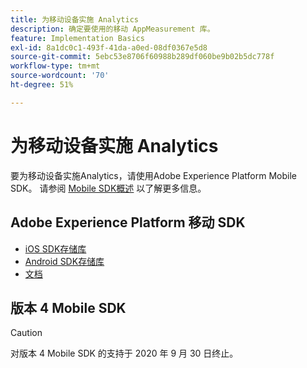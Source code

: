```yaml
---
title: 为移动设备实施 Analytics
description: 确定要使用的移动 AppMeasurement 库。
feature: Implementation Basics
exl-id: 8a1dc0c1-493f-41da-a0ed-08df0367e5d8
source-git-commit: 5ebc53e8706f60988b289df060be9b02b5dc778f
workflow-type: tm+mt
source-wordcount: '70'
ht-degree: 51%

---
```


# 为移动设备实施 Analytics

要为移动设备实施Analytics，请使用Adobe Experience Platform Mobile SDK。 请参阅 [Mobile SDK概述](aep-edge/mobile-sdk/overview.md) 以了解更多信息。

## Adobe Experience Platform 移动 SDK

* [iOS SDK存储库](https://github.com/adobe/aepsdk-analytics-ios)
* [Android SDK存储库](https://github.com/adobe/aepsdk-analytics-android)
* [文档](https://sdkdocs.com/)

## 版本 4 Mobile SDK

>[!CAUTION]
>
>对版本 4 Mobile SDK 的支持于 2020 年 9 月 30 日终止。

